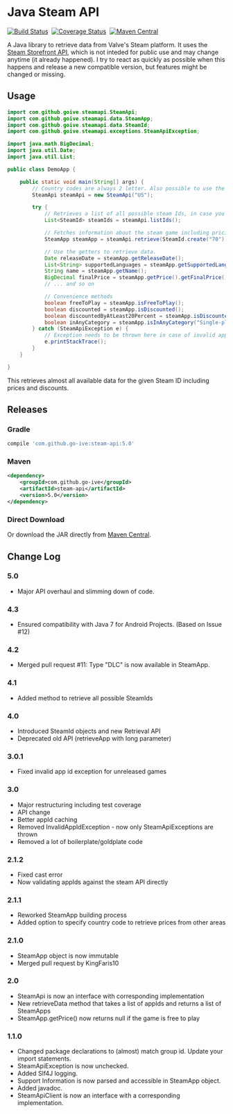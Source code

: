 Java Steam API
=========

[![Build Status](https://travis-ci.org/go-ive/steam-api.svg?branch=master)](https://travis-ci.org/go-ive/steam-api)&nbsp;
[![Coverage Status](https://coveralls.io/repos/go-ive/steam-api/badge.svg?branch=master)](https://coveralls.io/r/go-ive/steam-api?branch=master)&nbsp;
[![Maven Central](https://maven-badges.herokuapp.com/maven-central/com.github.go-ive/steam-api/badge.svg)](https://maven-badges.herokuapp.com/maven-central/com.github.go-ive/steam-api)

A Java library to retrieve data from Valve's Steam platform. It uses the [Steam Storefront API](https://wiki.teamfortress.com/wiki/User:RJackson/StorefrontAPI), which is not inteded for public use and may change anytime (it already happened). I try to react as quickly as possible when this happens and release a new compatible version, but features might be changed or missing.

## Usage

```java
import com.github.goive.steamapi.SteamApi;
import com.github.goive.steamapi.data.SteamApp;
import com.github.goive.steamapi.data.SteamId;
import com.github.goive.steamapi.exceptions.SteamApiException;

import java.math.BigDecimal;
import java.util.Date;
import java.util.List;

public class DemoApp {

    public static void main(String[] args) {
        // Country codes are always 2 letter. Also possible to use the getCountry() method from Locale
        SteamApi steamApi = new SteamApi("US");

        try {
            // Retrieves a list of all possible steam Ids, in case you want to pre-check
            List<SteamId> steamIds = steamApi.listIds();

            // Fetches information about the steam game including pricing
            SteamApp steamApp = steamApi.retrieve(SteamId.create("70"));

            // Use the getters to retrieve data.
            Date releaseDate = steamApp.getReleaseDate();
            List<String> supportedLanguages = steamApp.getSupportedLanguages();
            String name = steamApp.getName();
            BigDecimal finalPrice = steamApp.getPrice().getFinalPrice();
            // ... and so on

            // Convenience methods
            boolean freeToPlay = steamApp.isFreeToPlay();
            boolean discounted = steamApp.isDiscounted();
            boolean discountedByAtLeast20Percent = steamApp.isDiscountedByAtLeast(20);
            boolean inAnyCategory = steamApp.isInAnyCategory("Single-player", "Multi-player");
        } catch (SteamApiException e) {
            // Exception needs to be thrown here in case of invalid appId or service downtime
            e.printStackTrace();
        }
    }

}
```

This retrieves almost all available data for the given Steam ID including prices and discounts.

## Releases

### Gradle

```gradle
compile 'com.github.go-ive:steam-api:5.0'
```

### Maven

```xml
<dependency>
    <groupId>com.github.go-ive</groupId>
    <artifactId>steam-api</artifactId>
    <version>5.0</version>
</dependency>
```

### Direct Download

Or download the JAR directly from [Maven Central](https://oss.sonatype.org/content/repositories/releases/com/github/go-ive/steam-api/5.0/steam-api-5.0.jar).

## Change Log

### 5.0
* Major API overhaul and slimming down of code.

### 4.3
* Ensured compatibility with Java 7 for Android Projects. (Based on Issue #12)

### 4.2
* Merged pull request #11: Type "DLC" is now available in SteamApp.

### 4.1
* Added method to retrieve all possible SteamIds

### 4.0
* Introduced SteamId objects and new Retrieval API
* Deprecated old API (retrieveApp with long parameter)

### 3.0.1
* Fixed invalid app id exception for unreleased games

### 3.0
* Major restructuring including test coverage
* API change
* Better appId caching
* Removed InvalidAppIdException - now only SteamApiExceptions are thrown
* Removed a lot of boilerplate/goldplate code

### 2.1.2
* Fixed cast error
* Now validating appIds against the steam API directly

### 2.1.1
* Reworked SteamApp building process
* Added option to specify country code to retrieve prices from other areas

### 2.1.0
* SteamApp object is now immutable
* Merged pull request by KingFaris10

### 2.0
* SteamApi is now an interface with corresponding implementation
* New retrieveData method that takes a list of appIds and returns a list of SteamApps
* SteamApp.getPrice() now returns null if the game is free to play

### 1.1.0
* Changed package declarations to (almost) match group id. Update your import statements.
* SteamApiException is now unchecked.
* Added Slf4J logging.
* Support Information is now parsed and accessible in SteamApp object.
* Added javadoc.
* SteamApiClient is now an interface with a corresponding implementation.
